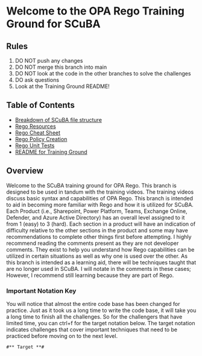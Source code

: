 # Welcome to the OPA Rego Training Ground for SCuBA <!-- omit in toc -->

## Rules

1) DO NOT push any changes
2) DO NOT merge this branch into main
3) DO NOT look at the code in the other branches to solve the challenges
4) DO ask questions
5) Look at the Training Ground README!

## Table of Contents

- [Breakdown of SCuBA file structure](docs/training/structure.md)
- [Rego Resources](docs/training/resources.md)
- [Rego Cheat Sheet](docs/training/cheatsheet.md)
- [Rego Policy Creation](docs/training//rego_rules.md)
- [Rego Unit Tests](docs/training/unit_test.md)
- [README for Training Ground](docs/training/training_ground.md)

## Overview

Welcome to the SCuBA training ground for OPA Rego. This branch is designed to be used in tandum with the training videos. The training videos discuss basic syntax and capabilities of OPA Rego. This branch is intended to aid in becoming more familiar with Rego and how it is utilized for SCuBA. Each Product (i.e., Sharepoint, Power Platform, Teams, Exchange Online, Defender, and Azure Active Directory) has an overall level assigned to it from 1 (easy) to 3 (hard). Each section in a product will have an indication of difficulty relative to the other sections in the product and some may have recommendations to complete other things first before attempting. I highly recommend reading the comments present as they are not developer comments. They exist to help you understand how Rego capabilities can be utilized in certain situations as well as why one is used over the other. As this branch is intended as a learning aid, there will be techniques taught that are no longer used in SCuBA. I will notate in the comments in these cases; However, I recommend still learning because they are part of Rego.

### Important Notation Key

You will notice that almost the entire code base has been changed for practice. Just as it took us a long time to write the code base, it will take you
a long time to finish all the challenges. So for the challengers that have limited time, you can ctrl+f for the target notation below. The target notation indicates challenges that cover important techniques that need to be practiced before moving on to the next level.

```Rego
#** Target **#
```
